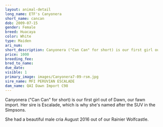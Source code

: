 ```yaml
---
layout: animal-detail
long_name: ETF's Canyonera
short_name: cancan
dob: 2009-07-15
gender: Female
breed: Huacaya
color: White
type: Maiden
ari_num: 
short_description: Canyonera ("Can Can" for short) is our first girl out of Dawn, our fawn import. Her sire is Escalade. 
price: 1000
breeding_fee: 
bred_to_name: 
due_date: 
visible: 1
primary_image: images/Canyonera7-09-rsm.jpg
sire_name: MFI PERUVIAN ESCALADE
dam_name: QAI Dawn Import C98
---
```

Canyonera ("Can Can" for short) is our first girl out of Dawn, our fawn import. Her sire is Escalade, which is why she's named after the SUV in the Simpsons. 

She had a beautiful male cria August 2016 out of our Rainier Wolfcastle. 
